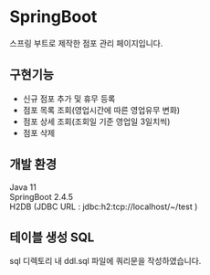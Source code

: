 # SpringBoot
스프링 부트로 제작한 점포 관리 페이지입니다.
  
  
## 구현기능
- 신규 점포 추가 및 휴무 등록
- 점포 목록 조회(영업시간에 따른 영업유무 변화)
- 점포 상세 조회(조회일 기준 영업일 3일치씩)
- 점포 삭제
  
  
## 개발 환경
Java 11  
SpringBoot 2.4.5  
H2DB (JDBC URL : jdbc:h2:tcp://localhost/~/test )
  
## 테이블 생성 SQL
sql 디렉토리 내 ddl.sql 파일에 쿼리문을 작성하였습니다.

